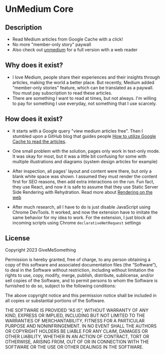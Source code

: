 # UnMedium Core

## Description

- Read Medium articles from Google Cache with a click!
- No more "member-only story" paywall
- Also check out [unmedium](https://github.com/GiveMeSomething/unmedium) for a full version with a web reader

## Why does it exist?

- I love Medium, people share their experiences and their insights through articles, making the world a better place. But recently, Medium added "member-only stories" feature, which can be translated as a paywall. You must pay subscription to read these articles.
- There are something I want to read at times, but not always. I'm willing to pay for something I use everyday, not something that I use scarcely.

## How does it exist?

- It starts with a Google query "view medium articles free". Then I stumbled upon a GitHub blog that guides people [How to utilize Google Cache to read the articles](https://canererden.com/blog/2023/unlock-medium/).

- One small problem with the solution, pages only work in text-only mode. It was okay for most, but it was a little bit confusing for some with multiple illustrations and diagrams (system design articles for example)

- After inspection, all pages' layout and content were there, but only a blank white space was shown. I assumed they must render the content first for SEO reasons, then add extra interactions on the run. Fun fact, they use React, and now it is safe to assume that they use Static Server Side Rendering with Rehydration. Read more about [Rendering on the web](https://web.dev/articles/rendering-on-the-web)

- After much research, all I have to do is just disable JavaScript using Chrome DevTools. It worked, and now the extension have to imitate the same behavior for my idea to work. For the extension, I just block all incoming scripts using Chrome `declarativeNetRequest` settings

## License

Copyright 2023 GiveMeSomething

Permission is hereby granted, free of charge, to any person obtaining a copy of this software and associated documentation files (the “Software”), to deal in the Software without restriction, including without limitation the rights to use, copy, modify, merge, publish, distribute, sublicense, and/or sell copies of the Software, and to permit persons to whom the Software is furnished to do so, subject to the following conditions:

The above copyright notice and this permission notice shall be included in all copies or substantial portions of the Software.

THE SOFTWARE IS PROVIDED “AS IS”, WITHOUT WARRANTY OF ANY KIND, EXPRESS OR IMPLIED, INCLUDING BUT NOT LIMITED TO THE WARRANTIES OF MERCHANTABILITY, FITNESS FOR A PARTICULAR PURPOSE AND NONINFRINGEMENT. IN NO EVENT SHALL THE AUTHORS OR COPYRIGHT HOLDERS BE LIABLE FOR ANY CLAIM, DAMAGES OR OTHER LIABILITY, WHETHER IN AN ACTION OF CONTRACT, TORT OR OTHERWISE, ARISING FROM, OUT OF OR IN CONNECTION WITH THE SOFTWARE OR THE USE OR OTHER DEALINGS IN THE SOFTWARE.
